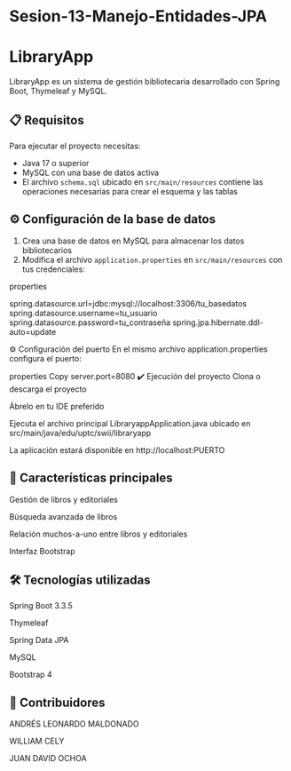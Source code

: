 # Sesion-13-Manejo-Entidades-JPA

# LibraryApp

LibraryApp es un sistema de gestión bibliotecaria desarrollado con Spring Boot, Thymeleaf y MySQL.

## 📋 Requisitos

Para ejecutar el proyecto necesitas:

- Java 17 o superior
- MySQL con una base de datos activa
- El archivo `schema.sql` ubicado en `src/main/resources` contiene las operaciones necesarias para crear el esquema y las tablas

## ⚙️ Configuración de la base de datos

1. Crea una base de datos en MySQL para almacenar los datos bibliotecarios
2. Modifica el archivo `application.properties` en `src/main/resources` con tus credenciales:

properties

spring.datasource.url=jdbc:mysql://localhost:3306/tu_basedatos
spring.datasource.username=tu_usuario
spring.datasource.password=tu_contraseña
spring.jpa.hibernate.ddl-auto=update

⚙️ Configuración del puerto
En el mismo archivo application.properties configura el puerto:

properties
Copy
server.port=8080
✔️ Ejecución del proyecto
Clona o descarga el proyecto

Ábrelo en tu IDE preferido

Ejecuta el archivo principal LibraryappApplication.java ubicado en src/main/java/edu/uptc/swii/libraryapp

La aplicación estará disponible en http://localhost:PUERTO

## 🚀 Características principales
Gestión de libros y editoriales

Búsqueda avanzada de libros

Relación muchos-a-uno entre libros y editoriales

Interfaz  Bootstrap

## 🛠️ Tecnologías utilizadas
Spring Boot 3.3.5

Thymeleaf

Spring Data JPA

MySQL

Bootstrap 4

## 🤝 Contribuidores
ANDRÉS LEONARDO MALDONADO

WILLIAM CELY 

JUAN DAVID OCHOA

